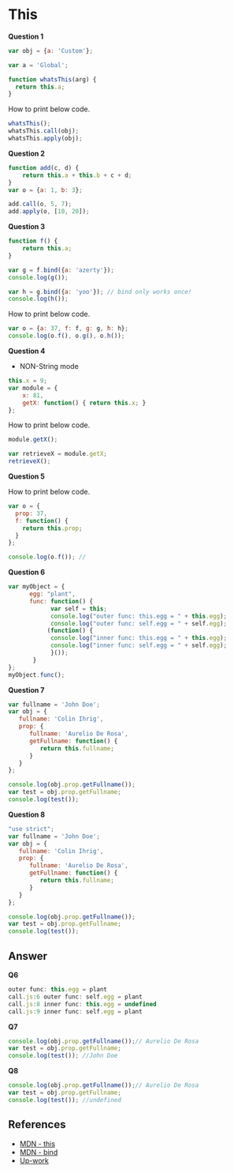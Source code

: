 # This 

**Question 1**

```js
var obj = {a: 'Custom'};

var a = 'Global';

function whatsThis(arg) {
  return this.a;  
}
```

How to print below code.
```js
whatsThis();          
whatsThis.call(obj);  
whatsThis.apply(obj); 
```

**Question 2**
```js
function add(c, d) {
    return this.a + this.b + c + d;
}
var o = {a: 1, b: 3};

```

```js
add.call(o, 5, 7);
add.apply(o, [10, 20]);
```

**Question 3**
```js
function f() {
    return this.a;
}

var g = f.bind({a: 'azerty'});
console.log(g());

var h = g.bind({a: 'yoo'}); // bind only works once!
console.log(h());
```

How to print below code.
```js
var o = {a: 37, f: f, g: g, h: h};
console.log(o.f(), o.g(), o.h());
```

**Question 4**
-  NON-String mode

```js
this.x = 9;
var module = {
    x: 81,
    getX: function() { return this.x; }
};
```

How to print below code.

```js
module.getX(); 

var retrieveX = module.getX;
retrieveX(); 
```

**Question 5**

How to print below code.

```js
var o = {
  prop: 37,
  f: function() {
    return this.prop;
  }
};

console.log(o.f()); // 
```

**Question 6**
```js
var myObject = {
      egg: "plant",
      func: function() {
            var self = this;   
            console.log("outer func: this.egg = " + this.egg);
            console.log("outer func: self.egg = " + self.egg);
           (function() {
            console.log("inner func: this.egg = " + this.egg);
            console.log("inner func: self.egg = " + self.egg);
            }());
       }
};
myObject.func();
```




**Question 7**
```js
var fullname = 'John Doe';
var obj = {
   fullname: 'Colin Ihrig',
   prop: {
      fullname: 'Aurelio De Rosa',
      getFullname: function() {
         return this.fullname;
      }
   }
};

console.log(obj.prop.getFullname());
var test = obj.prop.getFullname; 
console.log(test());
```

**Question 8**
```js
"use strict";
var fullname = 'John Doe';
var obj = {
   fullname: 'Colin Ihrig',
   prop: {
      fullname: 'Aurelio De Rosa',
      getFullname: function() {
         return this.fullname;
      }
   }
};

console.log(obj.prop.getFullname());
var test = obj.prop.getFullname; 
console.log(test());
```

## Answer
**Q6**
```js
outer func: this.egg = plant
call.js:6 outer func: self.egg = plant
call.js:8 inner func: this.egg = undefined
call.js:9 inner func: self.egg = plant
```

**Q7**

```js
console.log(obj.prop.getFullname());// Aurelio De Rosa
var test = obj.prop.getFullname; 
console.log(test()); //John Doe
```


**Q8**
```js
console.log(obj.prop.getFullname());// Aurelio De Rosa
var test = obj.prop.getFullname; 
console.log(test()); //undefined
```




## References
- [MDN - this](https://developer.mozilla.org/en-US/docs/Web/JavaScript/Reference/Operators/this)
- [MDN - bind](https://developer.mozilla.org/en-US/docs/Web/JavaScript/Reference/Global_Objects/Function/bind)
- [Up-work](https://www.upwork.com/i/interview-questions/javascript/)